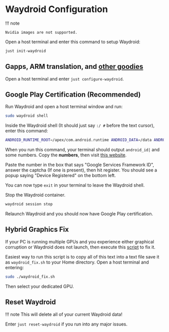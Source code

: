 # Waydroid Configuration
!!! note

    Nvidia images are not supported.

Open a host terminal and enter this command to setup Waydroid:

```bash
just init-waydroid
```

## Gapps, ARM translation, and [other goodies](https://github.com/casualsnek/waydroid_script#waydroid-extras-script)

Open a host terminal and enter `just configure-waydroid`.

## Google Play Certification (Recommended)

Run Waydroid and open a host terminal window and run:

```bash
sudo waydroid shell
```

Inside the Waydroid shell (It should just say `:/ #` before the text cursor), enter this command:

```bash
ANDROID_RUNTIME_ROOT=/apex/com.android.runtime ANDROID_DATA=/data ANDROID_TZDATA_ROOT=/apex/com.android.tzdata ANDROID_I18N_ROOT=/apex/com.android.i18n sqlite3 /data/data/com.google.android.gsf/databases/gservices.db "select * from main where name = \"android_id\";"
```

When you run this command, your terminal should output `android_id|` and some numbers. Copy the **numbers**, then visit [this website](<https://www.google.com/android/uncertified>).

Paste the number in the box that says "Google Services Framework ID", answer the captcha (If one is present), then hit register. You should see a popup saying "Device Registered" on the bottom left.

You can now type `exit` in your terminal to leave the Waydroid shell.

Stop the Waydroid container.
```bash
waydroid session stop
```

Relaunch Waydroid and you should now have Google Play certification.

## Hybrid Graphics Fix

If your PC is running multiple GPUs and you experience either graphical corruption or Waydroid does not launch, then execute this [script](https://raw.githubusercontent.com/Quackdoc/waydroid-scripts/main/waydroid-choose-gpu.sh) to fix it.  

Easiest way to run this script is to copy all of this text into a text file save it as `waydroid_fix.sh` to your Home directory.  Open a host terminal and entering: 
```bash
sudo ./waydroid_fix.sh
```
Then select your dedicated GPU.

## Reset Waydroid
!!! note
 This will delete all of your current Waydroid data!

Enter `just reset-waydroid` if you run into any major issues.
